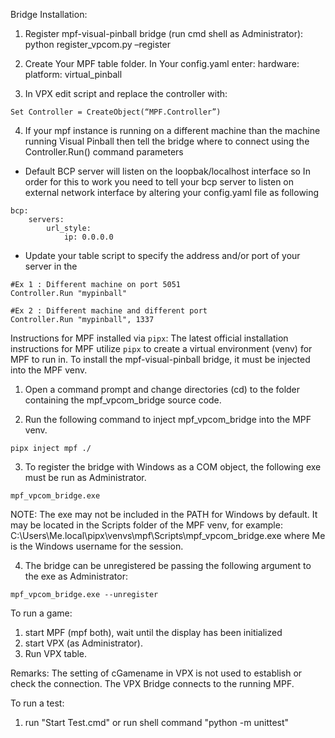 Bridge Installation:

1. Register mpf-visual-pinball bridge (run cmd shell as Administrator):
python register_vpcom.py –register

2. Create Your MPF table folder. In Your config.yaml enter:
hardware:
    platform: virtual_pinball

3. In VPX edit script and replace the controller with:
```
Set Controller = CreateObject(“MPF.Controller”)
```

4. If your mpf instance is running on a different machine than the machine running Visual Pinball then tell the bridge where to connect using the Controller.Run() command parameters
- Default BCP server will listen on the loopbak/localhost interface so In order for this to work you need to tell your bcp server to listen on external network interface by altering your config.yaml file as following
```
bcp:
    servers:
        url_style:
            ip: 0.0.0.0
```
- Update your table script to specify the address and/or port of your server in the 
```
#Ex 1 : Different machine on port 5051
Controller.Run "mypinball"

#Ex 2 : Different machine and different port
Controller.Run "mypinball", 1337
```



Instructions for MPF installed via `pipx`:
The latest official installation instructions for MPF utilize `pipx` to create a virtual environment (venv) for MPF to run in. To install the mpf-visual-pinball bridge, it must be injected into the MPF venv.
1.  Open a command prompt and change directories (cd) to the folder containing the mpf_vpcom_bridge source code.

2. Run the following command to inject mpf_vpcom_bridge into the MPF venv.
```
pipx inject mpf ./
```
3. To register the bridge with Windows as a COM object, the following exe must be run as Administrator. 
```
mpf_vpcom_bridge.exe
```
NOTE: The exe may not be included in the PATH for Windows by default. It may be located in the Scripts folder of the MPF venv, for example: C:\Users\Me\.local\pipx\venvs\mpf\Scripts\mpf_vpcom_bridge.exe where Me is the Windows username for the session.

4. The bridge can be unregistered be passing the following argument to the exe as Administrator:
```
mpf_vpcom_bridge.exe --unregister
```

To run a game:

1. start MPF (mpf both), wait until the display has been initialized
2. start VPX (as Administrator).
3. Run VPX table.

Remarks:
The setting of cGamename in VPX is not used to establish or check the connection.
The VPX Bridge connects to the running MPF.

To run a test:

1. run "Start Test.cmd" or run shell command "python -m unittest"
